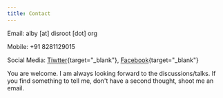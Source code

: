 ```yaml
---
title: Contact
---
```


Email:  alby [at] disroot [dot] org

Mobile: +91 8281129015

Social Media:
[Tiwtter](Https://twitter.com/albertshaji1998){target="_blank"},
[Facebook](Https://facebook.com/albertshaji1998){target="_blank"}

You are welcome. I am always looking forward to the discussions/talks. If you find something to tell me, don't have a second thought, shoot me an email.
